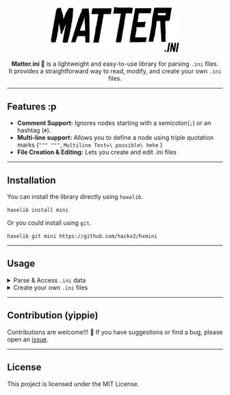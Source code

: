 <br>
<br>
<div align="center">
<img src=".resources/logo-noir-ini.png" alt="Matter" width="60%" />
<p>
<strong>Matter.ini 🌌</strong> is a lightweight and easy-to-use library for parsing <code>.ini</code> files. <br>It provides a straightforward way to read, modify, and create your own <code>.ini</code> files.

</p>
</div>



<hr>

<h2>Features :p</h2>
<ul>
<li><strong>Comment Support:</strong> Ignores nodes starting with a semicolon(<code>;</code>) or an hashtag (<code>#</code>).</li>
<li><strong>Multi-line support:</strong> Allows you to define a node using triple quotation marks (<code>""" """</code>, <code>Multiline Test=\ possible\ hehe</code> )</li>
<li><strong>File Creation & Editing:</strong> Lets you create and edit .ini files</li>
</ul>

<hr>

<h2>Installation</h2>
<p>You can install the library directly using <code>haxelib</code>.</p>
<pre><code>haxelib install mini</code></pre>
<p>Or you could install using <code>git</code>.</p>
<pre><code>haxelib git mini https://github.com/hackx2/hxmini</code></pre>
<hr>

<h2>Usage</h2>

<details>
  <summary>Parse & Access <code>.ini</code> data</summary>
    <p>Here is a simple example of how to use the parser in your Haxe project.</p>
    <p>First, let's assume you have a file named <strong><code>config.ini</code></strong> with the following contents:</p>

  ```ini
  [main.test]
  name="hackx2"
  cutie="milo"
  ```

  
<p>Now, you can parse this file and access its data:</p>

```haxe
import mini.Parser as INIParser;


// Get `testing.ini`'s file content.
final content : String = sys.io.File.getContent('testing.ini');

// Parse the content.
final ini:Ini = INIParser.parse(content);

// ------ NORMAL ELEMENT TESTING

// Get the element.
final main:Ini = ini.elementsNamed("main.test").next();

// Get and print data.
Sys.println(main.get('name')); // Returns "hackx2"
Sys.println(main.get('cutie')); // Returns "milo"

// -----------------------------
```

</details> 

<details>
  <summary>Create your own <code>.ini</code> files</summary>

  <p>Heres how you can create a .ini file:</p>

```haxe
// Create the document.
final ini:Ini = Ini.createDocument();

// Create a Section
final user:Ini = Ini.createSection("User");
user.set("username", "Milo");
user.set("role", "Admin");
user.set("progress", "78%");
ini.addChild(user);

user.get('progress'); // Returns: "78%"

ini.toString(); // Returns the serialized .ini document
```
</details>


<hr>

## Contribution (yippie)
Contributions are welcome!!! 💖 If you have suggestions or find a bug, please open an [issue](https://github.com/hackx2/hxmini/issues).

<hr>

<h2>License</h2>
<p>This project is licensed under the MIT License.</p>